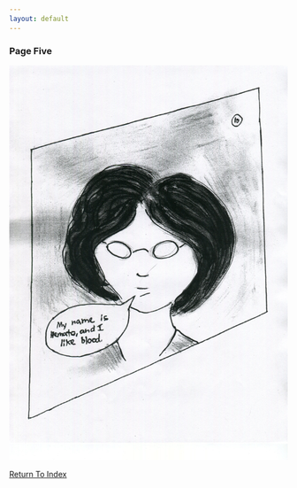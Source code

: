 ```yaml
---
layout: default
---
```

### Page Five
![Page Five](https://raw.githubusercontent.com/LWFlouisa/uploadedfairyalt/master/pages/page5.png)

[Return To Index](https://lwflouisa.github.io/uploadfairyalt/)
